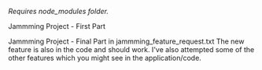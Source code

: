 *Requires node_modules folder.*

Jammming Project - First Part

Jammming Project - Final Part in jammming_feature_request.txt
The new feature is also in the code and should work. I've also attempted some of the other features which you might see in the application/code.